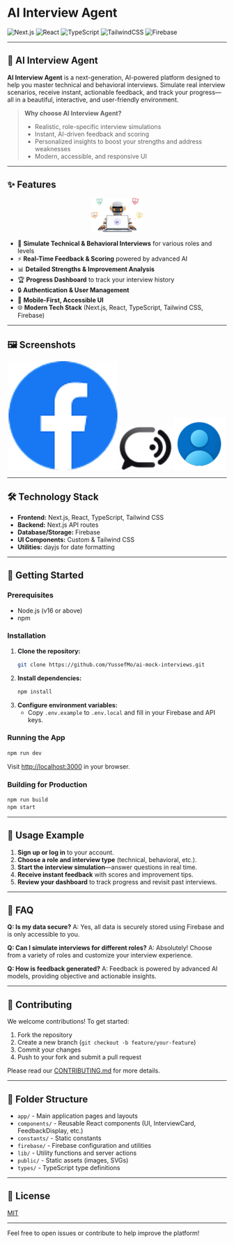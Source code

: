 # AI Interview Agent

![Next.js](https://img.shields.io/badge/Next.js-15-blue?logo=nextdotjs)
![React](https://img.shields.io/badge/React-19-61DAFB?logo=react)
![TypeScript](https://img.shields.io/badge/TypeScript-5-blue?logo=typescript)
![TailwindCSS](https://img.shields.io/badge/TailwindCSS-4-38B2AC?logo=tailwindcss)
![Firebase](https://img.shields.io/badge/Firebase-11-yellow?logo=firebase)

---

## 🚀 AI Interview Agent

**AI Interview Agent** is a next-generation, AI-powered platform designed to
help you master technical and behavioral interviews. Simulate real interview
scenarios, receive instant, actionable feedback, and track your progress—all in
a beautiful, interactive, and user-friendly environment.

> **Why choose AI Interview Agent?**
>
> - Realistic, role-specific interview simulations
> - Instant, AI-driven feedback and scoring
> - Personalized insights to boost your strengths and address weaknesses
> - Modern, accessible, and responsive UI

---

## ✨ Features

<div align="center">
  <img src="./public/robot.png" alt="AI Interview Agent" width="120" />
</div>

- 🎤 **Simulate Technical & Behavioral Interviews** for various roles and levels
- ⚡ **Real-Time Feedback & Scoring** powered by advanced AI
- 📊 **Detailed Strengths & Improvement Analysis**
- 🏆 **Progress Dashboard** to track your interview history
- 🔒 **Authentication & User Management**
- 📱 **Mobile-First, Accessible UI**
- 🌐 **Modern Tech Stack** (Next.js, React, TypeScript, Tailwind CSS, Firebase)

---

## 🖼️ Screenshots

<div align="center">
  <img src="./public/covers/facebook.png" alt="Interview Dashboard" width="250" />
  <img src="./public/ai-avatar.png" alt="AI Interviewer" width="120" />
  <img src="./public/user-avatar.png" alt="User Avatar" width="120" />
</div>

---

## 🛠️ Technology Stack

- **Frontend:** Next.js, React, TypeScript, Tailwind CSS
- **Backend:** Next.js API routes
- **Database/Storage:** Firebase
- **UI Components:** Custom & Tailwind CSS
- **Utilities:** dayjs for date formatting

---

## 🚦 Getting Started

### Prerequisites

- Node.js (v16 or above)
- npm

### Installation

1. **Clone the repository:**
   ```bash
   git clone https://github.com/YussefMo/ai-mock-interviews.git
   ```
2. **Install dependencies:**
   ```bash
   npm install
   ```
3. **Configure environment variables:**
   - Copy `.env.example` to `.env.local` and fill in your Firebase and API keys.

### Running the App

```bash
npm run dev
```

Visit [http://localhost:3000](http://localhost:3000) in your browser.

### Building for Production

```bash
npm run build
npm start
```

---

## 📖 Usage Example

1. **Sign up or log in** to your account.
2. **Choose a role and interview type** (technical, behavioral, etc.).
3. **Start the interview simulation**—answer questions in real time.
4. **Receive instant feedback** with scores and improvement tips.
5. **Review your dashboard** to track progress and revisit past interviews.

---

## 🤔 FAQ

**Q: Is my data secure?** A: Yes, all data is securely stored using Firebase and
is only accessible to you.

**Q: Can I simulate interviews for different roles?** A: Absolutely! Choose from
a variety of roles and customize your interview experience.

**Q: How is feedback generated?** A: Feedback is powered by advanced AI models,
providing objective and actionable insights.

---

## 🤝 Contributing

We welcome contributions! To get started:

1. Fork the repository
2. Create a new branch (`git checkout -b feature/your-feature`)
3. Commit your changes
4. Push to your fork and submit a pull request

Please read our [CONTRIBUTING.md](CONTRIBUTING.md) for more details.

---

## 📂 Folder Structure

- `app/` - Main application pages and layouts
- `components/` - Reusable React components (UI, InterviewCard, FeedbackDisplay,
  etc.)
- `constants/` - Static constants
- `firebase/` - Firebase configuration and utilities
- `lib/` - Utility functions and server actions
- `public/` - Static assets (images, SVGs)
- `types/` - TypeScript type definitions

---

## 📄 License

[MIT](LICENSE)

---

Feel free to open issues or contribute to help improve the platform!

